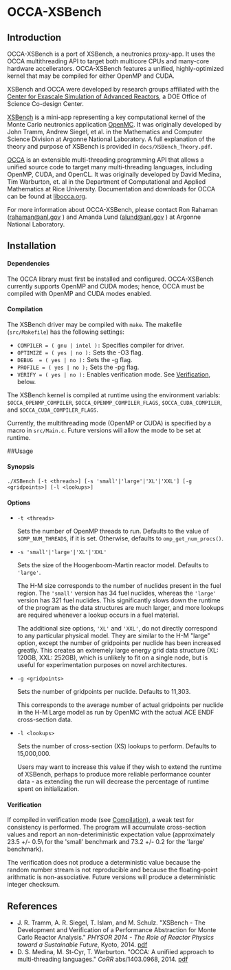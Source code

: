 # OCCA-XSBench

## Introduction

OCCA-XSBench is a port of XSBench, a neutronics proxy-app. It uses the OCCA
multithreading API to target both multicore CPUs and many-core hardware
accellerators.  OCCA-XSBench features a unified, highly-optimized kernel that
may be compiled for either OpenMP and CUDA.  

XSBench and OCCA were developed by research groups affiliated with the [Center
for Exascale Simulation of Advanced Reactors](https://cesar.mcs.anl.gov/), a
DOE Office of Science Co-design Center.  

[XSBench][xsbench] is a mini-app representing a key computational kernel of the
Monte Carlo neutronics application [OpenMC][openmc].  It was originally
developed by John Tramm, Andrew Siegel, et al. in the Mathematics and Computer
Science Division at Argonne National Laboratory.  A full explanation of the
theory and purpose of XSBench is provided in `docs/XSBench_Theory.pdf`.  

[OCCA][occa] is an extensible multi-threading programming API that allows a
unified source code to target many multi-threading languages, including OpenMP,
CUDA, and OpenCL.  It was originally developed by David Medina, Tim Warburton,
et. al in the Department of Computational and Applied Mathematics at Rice
University.  Documentation and downloads for OCCA can be found at
[libocca.org][occa].

For more information about OCCA-XSBench, please contact Ron
Rahaman \(rahaman@anl.gov \) and Amanda Lund \(alund@anl.gov \) at Argonne National
Laboratory.  

[xsbench]: https://github.com/ANL-CESAR/XSBench "XSBench"
[openmc]:  https://mit-crpg.github.io/openmc/ "OpenMC"
[occa]:  http://libocca.org "OCCA"


## Installation

#### Dependencies

The OCCA library must first be installed and configured.  OCCA-XSBench
currently supports OpenMP and CUDA modes; hence, OCCA must be compiled with
OpenMP and CUDA modes enabled. 

#### Compilation

The XSBench driver may be compiled with `make`.  The makefile
(`src/Makefile`) has the following settings:

* `COMPILER = ( gnu | intel ):` Specifies compiler for driver.
* `OPTIMIZE = ( yes | no ):` Sets the -O3 flag.  
* `DEBUG  = ( yes | no ):` Sets the -g flag.
* `PROFILE = ( yes | no );` Sets the -pg flag.
* `VERIFY = ( yes | no ):` Enables verification mode.  See [Verification](#verification), below.

The XSBench kernel is compiled at runtime using the environment variabls:
`$OCCA_OPENMP_COMPILER`, `$OCCA_OPENMP_COMPILER_FLAGS`, `$OCCA_CUDA_COMPILER`,
and `$OCCA_CUDA_COMPILER_FLAGS`.  

Currently, the multithreading mode \(OpenMP or CUDA\) is specified by a macro
in `src/Main.c`.  Future versions will allow the mode to be set at runtime.  

##Usage

#### Synopsis

`./XSBench [-t <threads>] [-s 'small'|'large'|'XL'|'XXL'] [-g <gridpoints>] [-l <lookups>]`

#### Options

- `-t <threads>`

  Sets the number of OpenMP threads to run. Defaults to the value of
  `$OMP_NUM_THREADS`, if it is set. Otherwise, defaults to
  `omp_get_num_procs()`.
 

- `-s 'small'|'large'|'XL'|'XXL'`

  Sets the size of the Hoogenboom-Martin reactor model. Defaults to `'large'`.
  
  The H-M size corresponds to the number of nuclides present
  in the fuel region.  The `'small'` version has 34 fuel nuclides,
  whereas the `'large'` version has 321 fuel nuclides. This
  significantly slows down the runtime of the program as the
  data structures are much larger, and more lookups are required
  whenever a lookup occurs in a fuel material.    

  The additional size options, `'XL'` and `'XXL'`, do not directly correspond
  to any particular physical model. They are similar to the H-M "large" option,
  except the number of gridpoints per nuclide has been increased greatly. This
  creates an extremely large energy grid data structure \(XL: 120GB, XXL:
  252GB\), which is unlikely to fit on a single node, but is useful for
  experimentation purposes on novel architectures.

- `-g <gridpoints>`

  Sets the number of gridpoints per nuclide. Defaults to 11,303. 
  
  This corresponds to the average number of actual gridpoints per nuclide in
  the H-M Large model as run by OpenMC with the actual ACE ENDF cross-section
  data. 

- `-l <lookups>`

  Sets the number of cross-section \(XS\) lookups to perform. Defaults to
  15,000,000. 
  
  Users may want to increase this value if they wish to extend the runtime of
  XSBench, perhaps to produce more reliable performance counter data - as
  extending the run will decrease the percentage of runtime spent on
  initialization.

#### Verification

  If compiled in verification mode \(see [Compilation](#compilation)\), a weak test for
  consistency is performed.  The program will accumulate cross-section values
  and report an non-deteriministic expectation value \(approximately 23.5 +/-
  0.5\ for the 'small' benchmark and 73.2 +/- 0.2 for the 'large' benchmark).  

  The verification does not produce a deterministic value because the random
  number stream is not reproducible and because the floating-point arithmatic
  is non-associative.  Future versions will produce a deterministic integer
  checksum.  

## References

- J. R. Tramm, A. R. Siegel, T. Islam, and M. Schulz. "XSBench - The
  Development and Verification of a Performance Abstraction for Monte
  Carlo Reactor Analysis." *PHYSOR 2014 - The Role
  of Reactor Physics toward a Sustainable Future*, Kyoto, 2014. [pdf](http://www.mcs.anl.gov/papers/P5064-0114.pdf)
- D. S. Medina, M. St-Cyr, T. Warburton.  "OCCA: A unifiied approach to
  multi-threading languages." *CoRR* abs/1403.0968, 2014. [pdf](http://arxiv.org/abs/1403.0968) 
